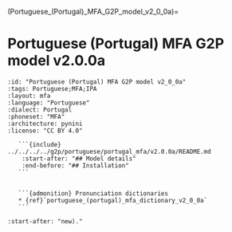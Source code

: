 
(Portuguese_(Portugal)_MFA_G2P_model_v2_0_0a)=
# Portuguese (Portugal) MFA G2P model v2.0.0a

``````{g2p} Portuguese (Portugal) MFA G2P model v2.0.0a
:id: "Portuguese (Portugal) MFA G2P model v2_0_0a"
:tags: Portuguese;MFA;IPA
:layout: mfa
:language: "Portuguese"
:dialect: Portugal
:phoneset: "MFA"
:architecture: pynini
:license: "CC BY 4.0"

   ```{include} ../../../../g2p/portuguese/portugal_mfa/v2.0.0a/README.md
    :start-after: "## Model details"
    :end-before: "## Installation"
   ```


   ```{admonition} Pronunciation dictionaries
   * {ref}`portuguese_(portugal)_mfa_dictionary_v2_0_0a`
   ```
``````

```{include} ../../../../g2p/portuguese/portugal_mfa/v2.0.0a/README.md
:start-after: "new)."
```
